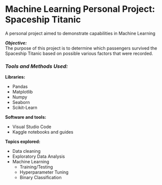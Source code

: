 # Machine Learning Personal Project: Spaceship Titanic
A personal project aimed to demonstrate capabilities in Machine Learning

***Objective:***  
The purpose of this project is to determine which passengers survived the Spaceship Titanic based on possible various factors that were recorded.

### ***Tools and Methods Used:***  

**Libraries:**

- Pandas
- Matplotlib
- Numpy
- Seaborn
- Scikit-Learn

**Software and tools:**
- Visual Studio Code
- Kaggle notebooks and guides

**Topics explored:**
- Data cleaning
- Exploratory Data Analysis
- Machine Learning
    - Training/Testing
    - Hyperparameter Tuning
    - Binary Classification

